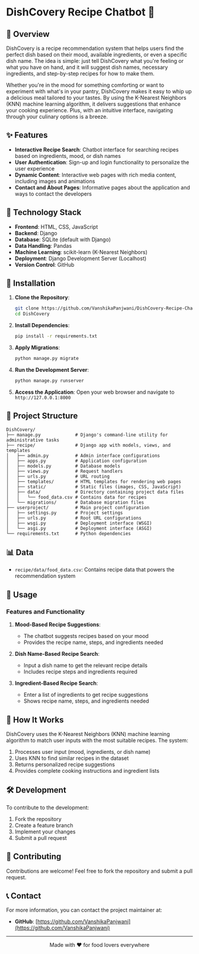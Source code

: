 # DishCovery Recipe Chatbot 🍳

## 📖 Overview

DishCovery is a recipe recommendation system that helps users find the perfect dish based on their mood, available ingredients, or even a specific dish name. The idea is simple: just tell DishCovery what you're feeling or what you have on hand, and it will suggest dish names, necessary ingredients, and step-by-step recipes for how to make them.

Whether you're in the mood for something comforting or want to experiment with what's in your pantry, DishCovery makes it easy to whip up a delicious meal tailored to your tastes. By using the K-Nearest Neighbors (KNN) machine learning algorithm, it delivers suggestions that enhance your cooking experience. Plus, with an intuitive interface, navigating through your culinary options is a breeze.

## ✨ Features

- **Interactive Recipe Search**: Chatbot interface for searching recipes based on ingredients, mood, or dish names
- **User Authentication**: Sign-up and login functionality to personalize the user experience
- **Dynamic Content**: Interactive web pages with rich media content, including images and animations
- **Contact and About Pages**: Informative pages about the application and ways to contact the developers

## 🚀 Technology Stack

- **Frontend**: HTML, CSS, JavaScript
- **Backend**: Django
- **Database**: SQLite (default with Django)
- **Data Handling**: Pandas
- **Machine Learning**: scikit-learn (K-Nearest Neighbors)
- **Deployment**: Django Development Server (Localhost)
- **Version Control**: GitHub

## 🔧 Installation

1. **Clone the Repository**:
   ```bash
   git clone https://github.com/VanshikaPanjwani/DishCovery-Recipe-Chatbot.git
   cd DishCovery
   ```

2. **Install Dependencies**:
   ```bash
   pip install -r requirements.txt
   ```

3. **Apply Migrations**:
   ```bash
   python manage.py migrate
   ```

4. **Run the Development Server**:
   ```bash
   python manage.py runserver
   ```

5. **Access the Application**: 
   Open your web browser and navigate to `http://127.0.0.1:8000`

## 📁 Project Structure

```
DishCovery/
├── manage.py             # Django's command-line utility for administrative tasks
├── recipe/               # Django app with models, views, and templates
│   ├── admin.py          # Admin interface configurations
│   ├── apps.py           # Application configuration
│   ├── models.py         # Database models
│   ├── views.py          # Request handlers
│   ├── urls.py           # URL routing
│   ├── templates/        # HTML templates for rendering web pages
│   ├── static/           # Static files (images, CSS, JavaScript)
│   ├── data/             # Directory containing project data files
│   │   └── food_data.csv # Contains data for recipes
│   └── migrations/       # Database migration files
├── userproject/          # Main project configuration
│   ├── settings.py       # Project settings
│   ├── urls.py           # Root URL configurations
│   ├── wsgi.py           # Deployment interface (WSGI)
│   └── asgi.py           # Deployment interface (ASGI)
└── requirements.txt      # Python dependencies
```

## 📊 Data

- `recipe/data/food_data.csv`: Contains recipe data that powers the recommendation system

## 💬 Usage

### Features and Functionality

1. **Mood-Based Recipe Suggestions**: 
   - The chatbot suggests recipes based on your mood
   - Provides the recipe name, steps, and ingredients needed

2. **Dish Name-Based Recipe Search**: 
   - Input a dish name to get the relevant recipe details
   - Includes recipe steps and ingredients required

3. **Ingredient-Based Recipe Search**: 
   - Enter a list of ingredients to get recipe suggestions
   - Shows recipe name, steps, and ingredients needed

## 🧠 How It Works

DishCovery uses the K-Nearest Neighbors (KNN) machine learning algorithm to match user inputs with the most suitable recipes. The system:

1. Processes user input (mood, ingredients, or dish name)
2. Uses KNN to find similar recipes in the dataset
3. Returns personalized recipe suggestions
4. Provides complete cooking instructions and ingredient lists

## 🛠️ Development

To contribute to the development:

1. Fork the repository
2. Create a feature branch
3. Implement your changes
4. Submit a pull request

## 🤝 Contributing

Contributions are welcome! Feel free to fork the repository and submit a pull request.

## 📞 Contact

For more information, you can contact the project maintainer at:

- **GitHub**: [https://github.com/VanshikaPanjwani](https://github.com/VanshikaPanjwani)

---

<p align="center">Made with ❤️ for food lovers everywhere</p>
